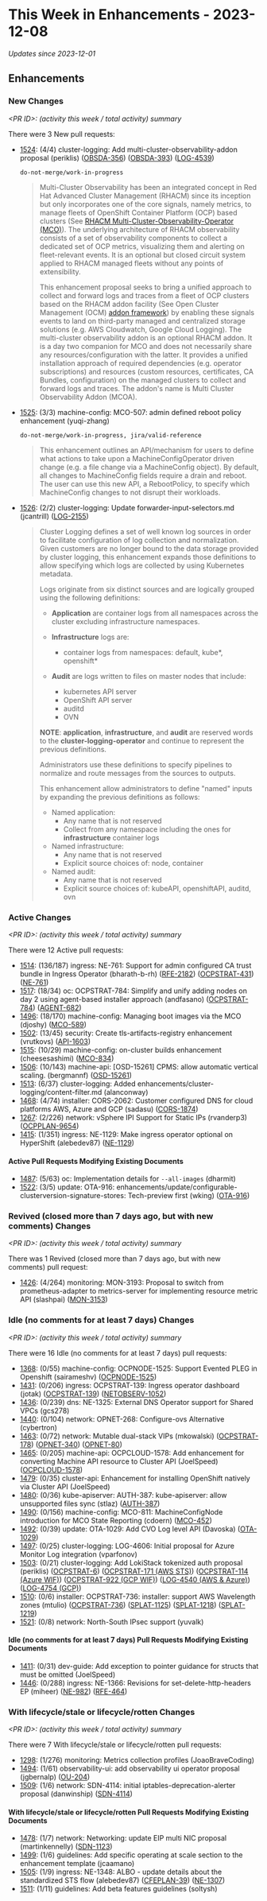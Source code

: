 # This Week in Enhancements - 2023-12-08

*Updates since 2023-12-01*


## Enhancements

### New Changes

*&lt;PR ID&gt;: (activity this week / total activity) summary*

There were 3 New pull requests:

- [1524](https://github.com/openshift/enhancements/pull/1524): (4/4) cluster-logging: Add multi-cluster-observability-addon proposal (periklis) ([OBSDA-356](https://issues.redhat.com/browse/OBSDA-356)) ([OBSDA-393](https://issues.redhat.com/browse/OBSDA-393)) ([LOG-4539](https://issues.redhat.com/browse/LOG-4539))

  `do-not-merge/work-in-progress`

  > Multi-Cluster Observability has been an integrated concept in Red Hat Advanced Cluster Management (RHACM) since its inception but only incorporates one of the core signals, namely metrics, to manage fleets of OpenShift Container Platform (OCP) based clusters (See [RHACM Multi-Cluster-Observability-Operator (MCO)](rhacm-multi-cluster-observability)). The underlying architecture of RHACM
  > observability consists of a set of observability components to collect a dedicated set of OCP metrics, visualizing them and alerting on fleet-relevant events. It is an optional but closed circuit system applied to RHACM managed fleets without any points of extensibility.
  >
  > This enhancement proposal seeks to bring a unified approach to collect and forward logs and traces from a fleet of OCP clusters based on the RHACM addon facility (See Open Cluster Management (OCM) [addon framework](ocm-addon-framework)) by enabling these signals events to land on third-party managed and centralized storage solutions (e.g. AWS Cloudwatch, Google Cloud Logging). The
  > multi-cluster observability addon is an optional RHACM addon. It is a day two companion for MCO and does not necessarily share any resources/configuration with the latter. It provides a unified installation approach of required dependencies (e.g. operator subscriptions) and resources (custom resources, certificates, CA Bundles, configuration) on the managed clusters to collect and forward logs
  > and traces. The addon's name is Multi Cluster Observability Addon (MCOA).

- [1525](https://github.com/openshift/enhancements/pull/1525): (3/3) machine-config: MCO-507: admin defined reboot policy enhancement (yuqi-zhang)

  `do-not-merge/work-in-progress, jira/valid-reference`

  > This enhancement outlines an API/mechanism for users to define what actions to take upon a MachineConfigOperator driven change (e.g. a file change via a MachineConfig object). By default, all changes to MachineConfig fields require a drain and reboot. The user can use this new API, a RebootPolicy, to specify which MachineConfig changes to not disrupt their workloads.

- [1526](https://github.com/openshift/enhancements/pull/1526): (2/2) cluster-logging: Update forwarder-input-selectors.md (jcantrill) ([LOG-2155](https://issues.redhat.com/browse/LOG-2155))

  > Cluster Logging defines a set of well known log sources in order to facilitate configuration of log collection and normalization.  Given customers are no longer bound to the data storage provided by cluster logging, this enhancement expands those definitions to allow specifying which logs are collected by using Kubernetes metadata.
  >
  >
  > Logs originate from six distinct sources and are logically grouped using the following definitions:
  >
  >
  > * **Application** are container logs from all namespaces across the cluster excluding infrastructure namespaces.
  >
  >
  > * **Infrastructure** logs are:
  >   * container logs from namespaces: default, kube*, openshift*
  >
  >
  > * **Audit** are logs written to files on master nodes that include:
  >   * kubernetes API server
  >   * OpenShift API server
  >   * auditd
  >   * OVN
  >
  >
  > **NOTE**: **application**, **infrastructure**, and **audit** are reserved words to the **cluster-logging-operator** and continue to represent the previous definitions.
  >
  >
  > Administrators use these definitions to specify pipelines to normalize and route messages from the sources to outputs.
  >
  >
  > This enhancement allow administrators to define "named" inputs by expanding the previous definitions as follows:
  >
  >
  > * Named application:
  >   * Any name that is not reserved
  >   * Collect from any namespace including the ones for **infrastructure** container logs
  > * Named infrastructure:
  >   * Any name that is not reserved
  >   * Explicit source choices of: node, container
  > * Named audit:
  >   * Any name that is not reserved
  >   * Explicit source choices of: kubeAPI, openshiftAPI, auditd, ovn


### Active Changes

*&lt;PR ID&gt;: (activity this week / total activity) summary*

There were 12 Active pull requests:

- [1514](https://github.com/openshift/enhancements/pull/1514): (136/187) ingress: NE-761: Support for admin configured CA trust bundle in Ingress Operator (bharath-b-rh) ([RFE-2182](https://issues.redhat.com/browse/RFE-2182)) ([OCPSTRAT-431](https://issues.redhat.com/browse/OCPSTRAT-431)) ([NE-761](https://issues.redhat.com/browse/NE-761))
- [1517](https://github.com/openshift/enhancements/pull/1517): (18/34) oc: OCPSTRAT-784: Simplify and unify adding nodes on day 2 using agent-based installer approach (andfasano) ([OCPSTRAT-784](https://issues.redhat.com/browse/OCPSTRAT-784)) ([AGENT-682](https://issues.redhat.com/browse/AGENT-682))
- [1496](https://github.com/openshift/enhancements/pull/1496): (18/170) machine-config: Managing boot images via the MCO (djoshy) ([MCO-589](https://issues.redhat.com/browse/MCO-589))
- [1502](https://github.com/openshift/enhancements/pull/1502): (13/45) security: Create tls-artifacts-registry enhancement (vrutkovs) ([API-1603](https://issues.redhat.com/browse/API-1603))
- [1515](https://github.com/openshift/enhancements/pull/1515): (10/29) machine-config: on-cluster builds enhancement (cheesesashimi) ([MCO-834](https://issues.redhat.com/browse/MCO-834))
- [1506](https://github.com/openshift/enhancements/pull/1506): (10/143) machine-api: [OSD-15261] CPMS: allow automatic vertical scaling. (bergmannf) ([OSD-15261](https://issues.redhat.com/browse/OSD-15261))
- [1513](https://github.com/openshift/enhancements/pull/1513): (6/37) cluster-logging: Added enhancements/cluster-logging/content-filter.md (alanconway)
- [1468](https://github.com/openshift/enhancements/pull/1468): (4/74) installer: CORS-2062: Customer configured DNS for cloud platforms AWS, Azure and GCP (sadasu) ([CORS-1874](https://issues.redhat.com/browse/CORS-1874))
- [1267](https://github.com/openshift/enhancements/pull/1267): (2/226) network: vSphere IPI Support for Static IPs (rvanderp3) ([OCPPLAN-9654](https://issues.redhat.com/browse/OCPPLAN-9654))
- [1415](https://github.com/openshift/enhancements/pull/1415): (1/351) ingress: NE-1129: Make ingress operator optional on HyperShift (alebedev87) ([NE-1129](https://issues.redhat.com/browse/NE-1129))

#### Active Pull Requests Modifying Existing Documents

- [1487](https://github.com/openshift/enhancements/pull/1487): (5/63) oc: Implementation details for `--all-images` (dharmit)
- [1522](https://github.com/openshift/enhancements/pull/1522): (3/5) update: OTA-916: enhancements/update/configurable-clusterversion-signature-stores: Tech-preview first (wking) ([OTA-916](https://issues.redhat.com/browse/OTA-916))

### Revived (closed more than 7 days ago, but with new comments) Changes

*&lt;PR ID&gt;: (activity this week / total activity) summary*

There was 1 Revived (closed more than 7 days ago, but with new comments) pull request:

- [1426](https://github.com/openshift/enhancements/pull/1426): (4/264) monitoring: MON-3193: Proposal to switch from prometheus-adapter to metrics-server for implementing resource metric API (slashpai) ([MON-3153](https://issues.redhat.com/browse/MON-3153))

### Idle (no comments for at least 7 days) Changes

*&lt;PR ID&gt;: (activity this week / total activity) summary*

There were 16 Idle (no comments for at least 7 days) pull requests:

- [1368](https://github.com/openshift/enhancements/pull/1368): (0/55) machine-config: OCPNODE-1525: Support Evented PLEG in Openshift (sairameshv) ([OCPNODE-1525](https://issues.redhat.com/browse/OCPNODE-1525))
- [1431](https://github.com/openshift/enhancements/pull/1431): (0/206) ingress: OCPSTRAT-139: Ingress operator dashboard (jotak) ([OCPSTRAT-139](https://issues.redhat.com/browse/OCPSTRAT-139)) ([NETOBSERV-1052](https://issues.redhat.com/browse/NETOBSERV-1052))
- [1436](https://github.com/openshift/enhancements/pull/1436): (0/239) dns: NE-1325: External DNS Operator support for Shared VPCs (gcs278)
- [1440](https://github.com/openshift/enhancements/pull/1440): (0/104) network: OPNET-268: Configure-ovs Alternative (cybertron)
- [1463](https://github.com/openshift/enhancements/pull/1463): (0/72) network: Mutable dual-stack VIPs (mkowalski) ([OCPSTRAT-178](https://issues.redhat.com/browse/OCPSTRAT-178)) ([OPNET-340](https://issues.redhat.com/browse/OPNET-340)) ([OPNET-80](https://issues.redhat.com/browse/OPNET-80))
- [1465](https://github.com/openshift/enhancements/pull/1465): (0/205) machine-api: OCPCLOUD-1578: Add enhancement for converting Machine API resource to Cluster API (JoelSpeed) ([OCPCLOUD-1578](https://issues.redhat.com/browse/OCPCLOUD-1578))
- [1479](https://github.com/openshift/enhancements/pull/1479): (0/35) cluster-api: Enhancement for installing OpenShift natively via Cluster API (JoelSpeed)
- [1480](https://github.com/openshift/enhancements/pull/1480): (0/36) kube-apiserver: AUTH-387: kube-apiserver: allow unsupported files sync (stlaz) ([AUTH-387](https://issues.redhat.com/browse/AUTH-387))
- [1490](https://github.com/openshift/enhancements/pull/1490): (0/156) machine-config: MCO-811: MachineConfigNode introduction for MCO State Reporting (cdoern) ([MCO-452](https://issues.redhat.com/browse/MCO-452))
- [1492](https://github.com/openshift/enhancements/pull/1492): (0/39) update: OTA-1029: Add CVO Log level API (Davoska) ([OTA-1029](https://issues.redhat.com/browse/OTA-1029))
- [1497](https://github.com/openshift/enhancements/pull/1497): (0/25) cluster-logging: LOG-4606: Initial proposal for Azure Monitor Log integration (vparfonov)
- [1503](https://github.com/openshift/enhancements/pull/1503): (0/21) cluster-logging: Add LokiStack tokenized auth proposal (periklis) ([OCPSTRAT-6](https://issues.redhat.com/browse/OCPSTRAT-6)) ([OCPSTRAT-171 (AWS STS)](https://issues.redhat.com/browse/OCPSTRAT-171 (AWS STS))) ([OCPSTRAT-114 (Azure WIF)](https://issues.redhat.com/browse/OCPSTRAT-114 (Azure WIF))) ([OCPSTRAT-922 (GCP WIF)](https://issues.redhat.com/browse/OCPSTRAT-922 (GCP WIF))) ([LOG-4540 (AWS & Azure)](https://issues.redhat.com/browse/LOG-4540 (AWS & Azure))) ([LOG-4754 (GCP)](https://issues.redhat.com/browse/LOG-4754 (GCP)))
- [1510](https://github.com/openshift/enhancements/pull/1510): (0/6) installer: OCPSTRAT-736: installer: support AWS Wavelength zones (mtulio) ([OCPSTRAT-736](https://issues.redhat.com/browse/OCPSTRAT-736)) ([SPLAT-1125](https://issues.redhat.com/browse/SPLAT-1125)) ([SPLAT-1218](https://issues.redhat.com/browse/SPLAT-1218)) ([SPLAT-1219](https://issues.redhat.com/browse/SPLAT-1219))
- [1521](https://github.com/openshift/enhancements/pull/1521): (0/8) network: North-South IPsec support (yuvalk)

#### Idle (no comments for at least 7 days) Pull Requests Modifying Existing Documents

- [1411](https://github.com/openshift/enhancements/pull/1411): (0/31) dev-guide: Add exception to pointer guidance for structs that must be omitted (JoelSpeed)
- [1446](https://github.com/openshift/enhancements/pull/1446): (0/288) ingress: NE-1366: Revisions for set-delete-http-headers EP (miheer) ([NE-982](https://issues.redhat.com/browse/NE-982)) ([RFE-464](https://issues.redhat.com/browse/RFE-464))

### With lifecycle/stale or lifecycle/rotten Changes

*&lt;PR ID&gt;: (activity this week / total activity) summary*

There were 7 With lifecycle/stale or lifecycle/rotten pull requests:

- [1298](https://github.com/openshift/enhancements/pull/1298): (1/276) monitoring: Metrics collection profiles (JoaoBraveCoding)
- [1494](https://github.com/openshift/enhancements/pull/1494): (1/61) observability-ui: add observability ui operator proposal (jgbernalp) ([OU-204](https://issues.redhat.com/browse/OU-204))
- [1509](https://github.com/openshift/enhancements/pull/1509): (1/6) network: SDN-4114: initial iptables-deprecation-alerter proposal (danwinship) ([SDN-4114](https://issues.redhat.com/browse/SDN-4114))

#### With lifecycle/stale or lifecycle/rotten Pull Requests Modifying Existing Documents

- [1478](https://github.com/openshift/enhancements/pull/1478): (1/7) network: Networking: update EIP multi NIC proposal (martinkennelly) ([SDN-1123](https://issues.redhat.com/browse/SDN-1123))
- [1499](https://github.com/openshift/enhancements/pull/1499): (1/6) guidelines: Add specific operating at scale section to the enhancement template (jcaamano)
- [1505](https://github.com/openshift/enhancements/pull/1505): (1/9) ingress: NE-1348: ALBO - update details about the standardized STS flow (alebedev87) ([CFEPLAN-39](https://issues.redhat.com/browse/CFEPLAN-39)) ([NE-1307](https://issues.redhat.com/browse/NE-1307))
- [1511](https://github.com/openshift/enhancements/pull/1511): (1/11) guidelines: Add beta features guidelines (soltysh)
